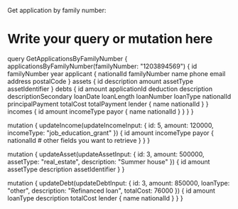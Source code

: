 Get application by family number:

# Write your query or mutation here
query GetApplicationsByFamilyNumber {
  applicationsByFamilyNumber(familyNumber: "1203894569") {
    id
    familyNumber
    year
    applicant {
      nationalId
      familyNumber
      name
      phone
      email
      address
      postalCode
    }
    assets {
      id
      description
      amount
      assetType
      assetIdentifier
    }
    debts {
      id
      amount
      applicationId
      deduction
      description
      descriptionSecondary
      loanDate
      loanLength
      loanNumber
      loanType
      nationalId
      principalPayment
      totalCost
      totalPayment
      lender {
        name
        nationalId
      }
    }
    incomes {
      id
      amount
      incomeType
      payor {
        name
        nationalId
      }
    }
  }
}





mutation {
  updateIncome(updateIncomeInput: {
    id: 5,
    amount: 120000,
    incomeType: "job_education_grant"
  }) {
    id
    amount
    incomeType
    payor {
      nationalId
      # other fields you want to retrieve
    }
  }
}

mutation {
  updateAsset(updateAssetInput: {
    id: 3,
    amount: 500000,
    assetType: "real_estate",
    description: "Summer house"
  }) {
    id
    amount
    assetType
    description
    assetIdentifier
  }
}

mutation {
  updateDebt(updateDebtInput: {
    id: 3,
    amount: 850000,
    loanType: "other",
    description: "Refinanced loan",
    totalCost: 76000
  }) {
    id
    amount
    loanType
    description
    totalCost
    lender {
      name
      nationalId
    }
  }
}